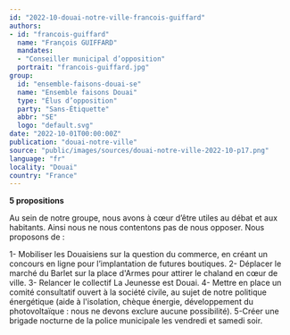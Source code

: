 ```yaml
---
id: "2022-10-douai-notre-ville-francois-guiffard"
authors:
- id: "francois-guiffard"
  name: "François GUIFFARD"
  mandates: 
  - "Conseiller municipal d’opposition"
  portrait: "francois-guiffard.jpg"
group:
  id: "ensemble-faisons-douai-se"
  name: "Ensemble faisons Douai"
  type: "Élus d’opposition"
  party: "Sans-Étiquette"
  abbr: "SE"
  logo: "default.svg"
date: "2022-10-01T00:00:00Z"
publication: "douai-notre-ville"
source: "public/images/sources/douai-notre-ville-2022-10-p17.png"
language: "fr"
locality: "Douai"
country: "France"
---
```


**5 propositions**

Au sein de notre groupe, nous avons à cœur d’être utiles au débat et aux habitants. Ainsi nous ne nous contentons pas de nous opposer. Nous proposons de :

1- Mobiliser les Douaisiens sur la question du commerce, en créant un concours en ligne pour l’implantation de futures boutiques.
2- Déplacer le marché du Barlet sur la place d'Armes pour attirer le chaland en cœur de ville.
3- Relancer le collectif La Jeunesse est Douai.
4- Mettre en place un comité consultatif ouvert à la société civile, au sujet de notre politique énergétique (aide à l'isolation, chèque énergie, développement du photovoltaïque : nous ne devons exclure aucune possibilité).
5-Créer une brigade nocturne de la police municipale les vendredi et samedi soir.
